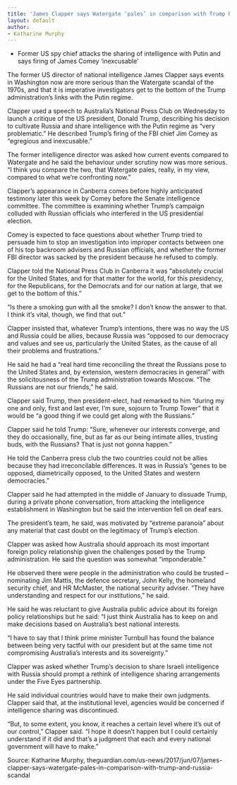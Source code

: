```yaml
---
title: 'James Clapper says Watergate ‘pales’ in comparison with Trump Russia scandal'
layout: default
author:
- Katharine Murphy
---
```


- Former US spy chief attacks the sharing of intelligence with Putin and says firing of James Comey ‘inexcusable’

The former US director of national intelligence James Clapper says events in Washington now are more serious than the Watergate scandal of the 1970s, and that it is imperative investigators get to the bottom of the Trump administration’s links with the Putin regime.

Clapper used a speech to Australia’s National Press Club on Wednesday to launch a critique of the US president, Donald Trump, describing his decision to cultivate Russia and share intelligence with the Putin regime as “very problematic.” He described Trump’s firing of the FBI chief Jim Comey as “egregious and inexcusable.”

The former intelligence director was asked how current events compared to Watergate and he said the behaviour under scrutiny now was more serious. “I think you compare the two, that Watergate pales, really, in my view, compared to what we’re confronting now.”

Clapper’s appearance in Canberra comes before highly anticipated testimony later this week by Comey before the Senate intelligence committee. The committee is examining whether Trump’s campaign colluded with Russian officials who interfered in the US presidential election.

Comey is expected to face questions about whether Trump tried to persuade him to stop an investigation into improper contacts between one of his top backroom advisers and Russian officials, and whether the former FBI director was sacked by the president because he refused to comply.

Clapper told the National Press Club in Canberra it was “absolutely crucial for the United States, and for that matter for the world, for this presidency, for the Republicans, for the Democrats and for our nation at large, that we get to the bottom of this.”

“Is there a smoking gun with all the smoke? I don’t know the answer to that. I think it’s vital, though, we find that out.”

Clapper insisted that, whatever Trump’s intentions, there was no way the US and Russia could be allies, because Russia was “opposed to our democracy and values and see us, particularly the United States, as the cause of all their problems and frustrations.”

He said he had a “real hard time reconciling the threat the Russians pose to the United States and, by extension, western democracies in general” with the solicitousness of the Trump administration towards Moscow. “The Russians are not our friends,” he said.

Clapper said Trump, then president-elect, had remarked to him “during my one and only, first and last ever, I’m sure, sojourn to Trump Tower” that it would be “a good thing if we could get along with the Russians.”

Clapper said he told Trump: “Sure, whenever our interests converge, and they do occasionally, fine, but as far as our being intimate allies, trusting buds, with the Russians? That is just not gonna happen.”

He told the Canberra press club the two countries could not be allies because they had irreconcilable differences. It was in Russia’s “genes to be opposed, diametrically opposed, to the United States and western democracies.”

Clapper said he had attempted in the middle of January to dissuade Trump, during a private phone conversation, from attacking the intelligence establishment in Washington but he said the intervention fell on deaf ears.

The president’s team, he said, was motivated by “extreme paranoia” about any material that cast doubt on the legitimacy of Trump’s election.

Clapper was asked how Australia should approach its most important foreign policy relationship given the challenges posed by the Trump administration. He said the question was somewhat “imponderable.”

He observed there were people in the administration who could be trusted – nominating Jim Mattis, the defence secretary, John Kelly, the homeland security chief, and HR McMaster, the national security adviser. “They have understanding and respect for our institutions,” he said.

He said he was reluctant to give Australia public advice about its foreign policy relationships but he said: “I just think Australia has to keep on and make decisions based on Australia’s best national interests.

“I have to say that I think prime minister Turnbull has found the balance between being very tactful with our president but at the same time not compromising Australia’s interests and its sovereignty.”

Clapper was asked whether Trump’s decision to share Israeli intelligence with Russia should prompt a rethink of intelligence sharing arrangements under the Five Eyes partnership.

He said individual countries would have to make their own judgments. Clapper said that, at the institutional level, agencies would be concerned if intelligence sharing was discontinued.

“But, to some extent, you know, it reaches a certain level where it’s out of our control,” Clapper said. “I hope it doesn’t happen but I could certainly understand if it did and that’s a judgment that each and every national government will have to make.”

Source: Katharine Murphy, theguardian.com/us-news/2017/jun/07/james-clapper-says-watergate-pales-in-comparison-with-trump-and-russia-scandal
